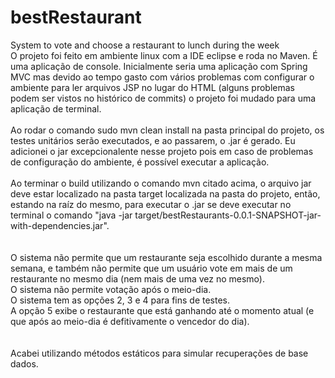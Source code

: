 # bestRestaurant
System to vote and choose a restaurant to lunch during the week
<br/>
O projeto foi feito em ambiente linux com a IDE eclipse e roda no Maven. É uma aplicação de console. Inicialmente seria uma aplicação com Spring MVC mas devido ao tempo gasto com vários problemas com configurar o ambiente para ler arquivos JSP no lugar do HTML (alguns problemas podem ser vistos no histórico de commits) o projeto foi mudado para uma aplicação de terminal.
<br/>
<br/>
Ao rodar o comando sudo mvn clean install na pasta principal do projeto, os testes unitários serão executados, e ao passarem, o .jar é gerado. Eu adicionei o jar excepcionalente nesse projeto pois em caso de problemas de configuração do ambiente, é possível executar a aplicação.
<br/>
<br/>
Ao terminar o build utilizando o comando mvn citado acima, o arquivo jar deve estar localizado na pasta target localizada na pasta do projeto, então, estando na raíz do mesmo, para executar o .jar se deve executar no terminal o comando "java -jar target/bestRestaurants-0.0.1-SNAPSHOT-jar-with-dependencies.jar".<br/>
<br/>
<br/>
O sistema não permite que um restaurante seja escolhido durante a mesma semana, e também não permite que um usuário vote em mais de um restaurante no mesmo dia (nem mais de uma vez no mesmo).
<br/>
O sistema não permite votação após o meio-dia.
<br/>
O sistema tem as opções 2, 3 e 4 para fins de testes.
<br/>
A opção 5 exibe o restaurante que está ganhando até o momento atual (e que após ao meio-dia é defitivamente o vencedor do dia).
<br/>
<br/>
<br/>
Acabei utilizando métodos estáticos para simular recuperações de base dados.
